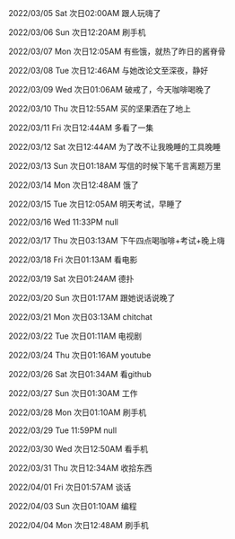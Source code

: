 2022/03/05 Sat 次日02:00AM 跟人玩嗨了

2022/03/06 Sun 次日12:20AM 刷手机

2022/03/07 Mon 次日12:05AM 有些饿，就热了昨日的酱脊骨

2022/03/08 Tue 次日12:46AM 与她改论文至深夜，静好

2022/03/09 Wed 次日01:06AM 破戒了，今天咖啡喝晚了

2022/03/10 Thu 次日12:55AM 买的坚果洒在了地上

2022/03/11 Fri 次日12:44AM 多看了一集

2022/03/12 Sat 次日12:44AM 为了改不让我晚睡的工具晚睡

2022/03/13 Sun 次日01:18AM 写信的时候下笔千言离题万里

2022/03/14 Mon 次日12:48AM 饿了

2022/03/15 Tue 次日12:05AM 明天考试，早睡了

2022/03/16 Wed 11:33PM null

2022/03/17 Thu 次日03:13AM 下午四点喝咖啡+考试+晚上嗨

2022/03/18 Fri 次日01:13AM 看电影

2022/03/19 Sat 次日01:24AM 德扑

2022/03/20 Sun 次日01:17AM 跟她说话说晚了

2022/03/21 Mon 次日03:13AM chitchat

2022/03/22 Tue 次日01:11AM 电视剧

2022/03/24 Thu 次日01:16AM youtube

2022/03/26 Sat 次日01:34AM 看github

2022/03/27 Sun 次日01:30AM 工作

2022/03/28 Mon 次日01:10AM 刷手机

2022/03/29 Tue 11:59PM null

2022/03/30 Wed 次日12:50AM 看手机

2022/03/31 Thu 次日12:34AM 收拾东西

2022/04/01 Fri 次日01:57AM 谈话

2022/04/03 Sun 次日01:10AM 编程

2022/04/04 Mon 次日12:48AM 刷手机
